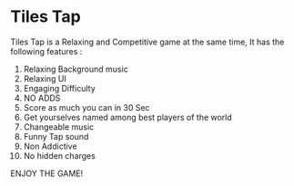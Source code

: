 # Tiles Tap

Tiles Tap is a Relaxing and Competitive game at the same time,
It has the following features :
1. Relaxing Background music
2. Relaxing UI
3. Engaging Difficulty
4. NO ADDS
5. Score as much you can in 30 Sec
6. Get yourselves named among best players of the world
7. Changeable music
8. Funny Tap sound
9. Non Addictive
10. No hidden charges

ENJOY THE GAME!
